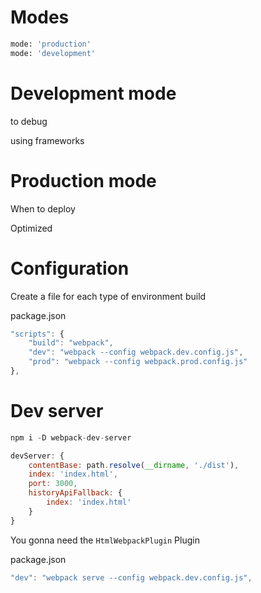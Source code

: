 
# Modes

```python
mode: 'production'
mode: 'development'
```

# Development mode

to debug

using frameworks

# Production mode

When to deploy

Optimized

# Configuration

Create a file for each type of environment build

package.json

```jsx
"scripts": {
    "build": "webpack",
    "dev": "webpack --config webpack.dev.config.js",
    "prod": "webpack --config webpack.prod.config.js"
},
```

# Dev server

```jsx
npm i -D webpack-dev-server
```

```jsx
devServer: {
	contentBase: path.resolve(__dirname, './dist'),
	index: 'index.html',
	port: 3000,
	historyApiFallback: {
		index: 'index.html'
	}
}
```

You gonna need the `HtmlWebpackPlugin` Plugin

package.json

```jsx
"dev": "webpack serve --config webpack.dev.config.js",
```